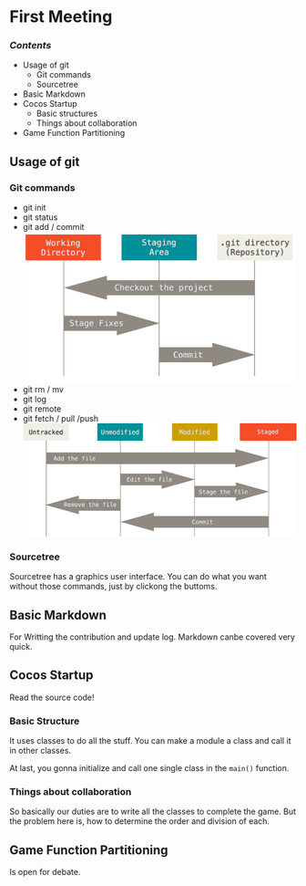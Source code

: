# First Meeting

### *Contents*
+ Usage of git
	- Git commands
	- Sourcetree
+ Basic Markdown
+ Cocos Startup
	- Basic structures
	- Things about collaboration
+ Game Function Partitioning

## Usage of git
### Git commands
+ git init
+ git status
+ git add / commit
![](../images/areas.png)
+ git rm / mv
+ git log
+ git remote
+ git fetch / pull /push
![](../images/lifecycle.png)


### Sourcetree
Sourcetree has a graphics user interface.
You can do what you want without those commands, just by clickong the buttoms.

## Basic Markdown
For Writting the contribution and update log.
Markdown canbe covered very quick.

## Cocos Startup
Read the source code!

### Basic Structure
It uses classes to do all the stuff. You can make a module a class and call it in other classes.

At last, you gonna initialize and call one single class in the `main()` function.

### Things about collaboration
So basically our duties are to write all the classes to complete the game.
But the problem here is, how to determine the order and division of each.

## Game Function Partitioning
Is open for debate.




